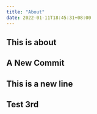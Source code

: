 ```yaml
---
title: "About"
date: 2022-01-11T18:45:31+08:00
---
```


## This is about


## A New Commit
## This is a new line

## Test 3rd
